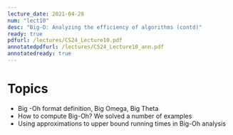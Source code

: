 ```yaml
---
lecture_date: 2021-04-28
num: "lect10"
desc: "Big-O: Analyzing the efficiency of algorithms (contd)"
ready: true
pdfurl: /lectures/CS24_Lecture10.pdf
annotatedpdfurl: /lectures/CS24_Lecture10_ann.pdf
annotatedready: true
---
```



# Topics

* Big -Oh format definition, Big Omega, Big Theta
* How to compute Big-Oh? We solved a number of examples
* Using approximations to upper bound running times in Big-Oh analysis




